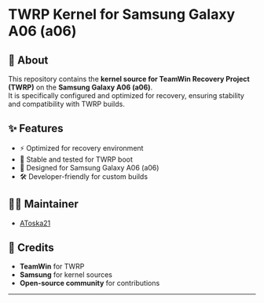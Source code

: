 # TWRP Kernel for Samsung Galaxy A06 (a06)


## 📌 About
This repository contains the **kernel source for TeamWin Recovery Project (TWRP)** on the **Samsung Galaxy A06 (a06)**.  
It is specifically configured and optimized for recovery, ensuring stability and compatibility with TWRP builds.  

## ✨ Features
- ⚡ Optimized for recovery environment  
- 🔧 Stable and tested for TWRP boot  
- 📱 Designed for Samsung Galaxy A06 (a06)  
- 🛠️ Developer-friendly for custom builds  

## 🧑‍💻 Maintainer
- [AToska21](https://github.com/AToska21)  

## 🙌 Credits
- **TeamWin** for TWRP  
- **Samsung** for kernel sources  
- **Open-source community** for contributions  

---
